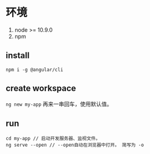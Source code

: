 # 环境

1. node >= 10.9.0
2. npm

## install

`npm i -g @angular/cli`

## create workspace

`ng new my-app`
再来一串回车，使用默认值。

## run

```
cd my-app // 启动开发服务器、监视文件。
ng serve --open // --open自动在浏览器中打开。 简写为 -o
```






